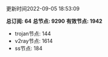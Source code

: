 更新时间2022-09-05 18:53:09

**总订阅: 64**
**总节点: 9290**
**有效节点: 1942**
- trojan节点: 144
- v2ray节点: 1614
- ss节点: 184
